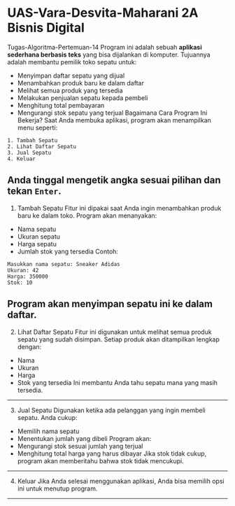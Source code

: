 # UAS-Vara-Desvita-Maharani 2A Bisnis Digital
Tugas-Algoritma-Pertemuan-14
Program ini adalah sebuah **aplikasi sederhana berbasis teks** yang bisa dijalankan di komputer. Tujuannya adalah membantu pemilik toko sepatu untuk:
* Menyimpan daftar sepatu yang dijual
* Menambahkan produk baru ke dalam daftar
* Melihat semua produk yang tersedia
* Melakukan penjualan sepatu kepada pembeli
* Menghitung total pembayaran
* Mengurangi stok sepatu yang terjual
Bagaimana Cara Program Ini Bekerja?
Saat Anda membuka aplikasi, program akan menampilkan menu seperti:
```
1. Tambah Sepatu  
2. Lihat Daftar Sepatu  
3. Jual Sepatu  
4. Keluar
```
Anda tinggal mengetik **angka sesuai pilihan** dan tekan `Enter`.
---
1. Tambah Sepatu
Fitur ini dipakai saat Anda ingin menambahkan produk baru ke dalam toko.
Program akan menanyakan:
* Nama sepatu
* Ukuran sepatu
* Harga sepatu
* Jumlah stok yang tersedia
Contoh:
```
Masukkan nama sepatu: Sneaker Adidas  
Ukuran: 42  
Harga: 350000  
Stok: 10
```
Program akan menyimpan sepatu ini ke dalam daftar.
---
2. Lihat Daftar Sepatu
Fitur ini digunakan untuk melihat semua produk sepatu yang sudah disimpan.
Setiap produk akan ditampilkan lengkap dengan:
* Nama
* Ukuran
* Harga
* Stok yang tersedia
Ini membantu Anda tahu sepatu mana yang masih tersedia.
---
3. Jual Sepatu
Digunakan ketika ada pelanggan yang ingin membeli sepatu.
Anda cukup:
* Memilih nama sepatu
* Menentukan jumlah yang dibeli
Program akan:
* Mengurangi stok sesuai jumlah yang terjual
* Menghitung total harga yang harus dibayar
Jika stok tidak cukup, program akan memberitahu bahwa stok tidak mencukupi.
---
4. Keluar
Jika Anda selesai menggunakan aplikasi, Anda bisa memilih opsi ini untuk menutup program.
---
